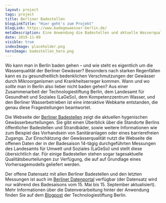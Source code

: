 ```yaml
---
layout: project
tags: project
title: Berliner Badestellen
blogLinkTitle: "Hier geht's zum Projekt"
blogLink: https://www.badegewaesser-berlin.de/
metaDescription: Eine Anwendung die Badestellen und aktuelle Wasserqualität zeigt
date: 2019-11-09
visible: true
indexImage: placeholder.png
heroImage: badestellen_hero.png
---
```


Wo kann man in Berlin baden gehen – und wie steht es eigentlich um die Wasserqualität der Berliner Gewässer? Besonders nach starken Regenfällen kann es zu gesundheitlich bedenklichen Verschmutzungen der Gewässer durch Mikroorganismen und Krankheitserreger kommen. Wann und wo _sollte_ man in Berlin also lieber nicht baden gehen? Aus einer Zusammenarbeit der Technologiestiftung Berlin, dem Landesamt für Gesundheit und Soziales (LaGeSo), dem Kompetenzzentrum Wasser, und den Berliner Wasserbetrieben ist eine interaktive Webkarte entstanden, die genau diese Fragestellungen beantwortet.

Die Webseite der [Berliner Badestellen](http://badegewaesser-berlin.de/) zeigt die aktuellen hygenischen Gewässerbeurteilungen. Sie gibt einen Überblick über die Standorte Berlins öffentlicher Badestellen und Strandbäder, sowie weitere Informationen wie zum Beispiel das Vorhandsein von Sanitäranlagen oder eines barrierefreien Zugangs. Zur Einschätzung der Gewässerqualität nutzt die Webseite die offenen Daten der in der Badesaison 14-tägig durchgeführten Messungen des Landesamts für Umwelt und Soziales (LaGeSo) und stellt diese übersichtlich dar. Für einige Badestellen stehen sogar tagesaktuelle Qualitätsbeurteilungen zur Verfügung, die auf auf Grundlage eines Vorhersagemodells geliefert werden.

Der offene Datensatz mit allen Berliner Badestellen und den letzten Messungen ist auch im [Berliner Datenportal](https://daten.berlin.de/datensaetze/liste-der-badestellen) verfügbar (der Datensatz wird nur während des Badesaisons vom 15. Mai bis 15. September aktualisiert). Mehr Informationen über die Datenverarbeitung hinter der Anwendung finden Sie auf dem [Blogpost](https://lab.technologiestiftung-berlin.de/projects/bathing-water/de/) der Technologiestiftung Berlin.
